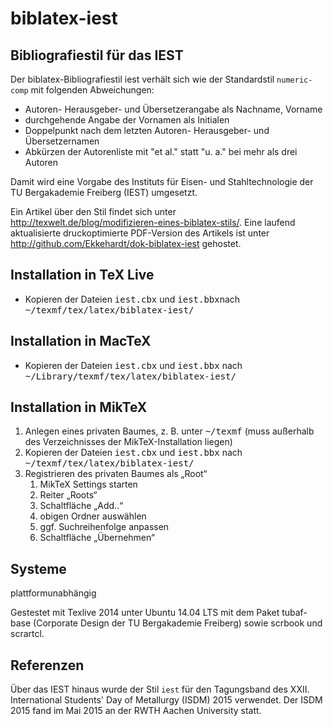 biblatex-iest
=============

Bibliografiestil für das IEST
-----------------------------
Der biblatex-Bibliografiestil iest verhält sich wie der Standardstil `numeric-comp` mit folgenden Abweichungen:

- Autoren- Herausgeber- und Übersetzerangabe als Nachname, Vorname
- durchgehende Angabe der Vornamen als Initialen
- Doppelpunkt nach dem letzten Autoren- Herausgeber- und Übersetzernamen
- Abkürzen der Autorenliste mit "et al." statt "u. a." bei mehr als drei Autoren

Damit wird eine Vorgabe des Instituts für Eisen- und Stahltechnologie der TU Bergakademie Freiberg (IEST) umgesetzt.

Ein Artikel über den Stil findet sich unter http://texwelt.de/blog/modifizieren-eines-biblatex-stils/.
Eine laufend aktualisierte druckoptimierte PDF-Version des Artikels ist unter http://github.com/Ekkehardt/dok-biblatex-iest gehostet.

Installation in TeX Live
------------------------
- Kopieren der Dateien <tt>iest.cbx</tt> und <tt>iest.bbx</tt>nach <tt>~/texmf/tex/latex/biblatex-iest/</tt>

Installation in MacTeX
----------------------
- Kopieren der Dateien <tt>iest.cbx</tt> und <tt>iest.bbx</tt> nach <tt>~/Library/texmf/tex/latex/biblatex-iest/</tt>

Installation in MikTeX
----------------------
<ol>
<li>Anlegen eines privaten Baumes, z. B. unter <tt>~/texmf</tt> (muss außerhalb des Verzeichnisses der MikTeX-Installation liegen)
<li>Kopieren der Dateien <tt>iest.cbx</tt> und <tt>iest.bbx</tt> nach <tt>~/texmf/tex/latex/biblatex-iest/</tt>
<li>Registrieren des privaten Baumes als „Root“
	<ol>
		<li>MikTeX Settings starten
		<li>Reiter „Roots“
		<li>Schaltfläche „Add..“
		<li>obigen Ordner auswählen
		<li>ggf. Suchreihenfolge anpassen
		<li>Schaltfläche „Übernehmen“
	</ol>
</ol>

Systeme
-------
plattformunabhängig

Gestestet mit Texlive 2014 unter Ubuntu 14.04 LTS mit dem Paket tubaf-base (Corporate Design der TU Bergakademie Freiberg) sowie scrbook und scrartcl.

Referenzen
----------
Über das IEST hinaus wurde der Stil `iest` für den Tagungsband des XXII. International Students' Day of Metallurgy (ISDM) 2015 verwendet. Der ISDM 2015 fand im Mai 2015 an der RWTH Aachen University statt.




